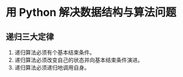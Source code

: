 # 用 Python 解决数据结构与算法问题

## 递归三大定律

1. 递归算法必须有个基本结束条件。
2. 递归算法必须改变自己的状态并向基本结束条件演进。
3. 递归算法必须递归地调用自身。
